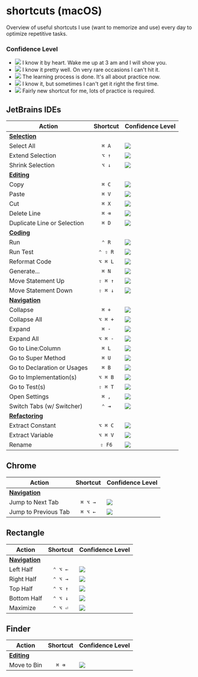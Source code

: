 # shortcuts (macOS)

Overview of useful shortcuts I use (want to memorize and use) every day to optimize repetitive tasks.

### Confidence Level

- ![](https://img.shields.io/badge/-%E2%98%85%E2%98%85%E2%98%85%E2%98%85%E2%98%85-brightgreen) I know it by heart. Wake me up at 3 am and I will show you.
- ![](https://img.shields.io/badge/-%E2%98%85%E2%98%85%E2%98%85%E2%98%85-green) I know it pretty well. On very rare occasions I can't hit it.
- ![](https://img.shields.io/badge/-%E2%98%85%E2%98%85%E2%98%85-yellow) The learning process is done. It's all about practice now.
- ![](https://img.shields.io/badge/-%E2%98%85%E2%98%85-orange) I know it, but sometimes I can't get it right the first time.
- ![](https://img.shields.io/badge/-%E2%98%85-red) Fairly new shortcut for me, lots of practice is required.

## JetBrains IDEs

| Action                                                                                                     | Shortcut | Confidence Level                                                                             |
|------------------------------------------------------------------------------------------------------------|:--------:|:---------------------------------------------------------------------------------------------|
| [**Selection**](https://www.jetbrains.com/help/idea/reference-keymap-mac-default.html#select_text)         |          |                                                                                              |
| Select All                                                                                                 |  `⌘ A`   | ![](https://img.shields.io/badge/-%E2%98%85%E2%98%85%E2%98%85%E2%98%85%E2%98%85-brightgreen) |
| Extend Selection                                                                                           |  `⌥ ↑`   | ![](https://img.shields.io/badge/-%E2%98%85%E2%98%85%E2%98%85-yellow)                        |
| Shrink Selection                                                                                           |  `⌥ ↓`   | ![](https://img.shields.io/badge/-%E2%98%85%E2%98%85%E2%98%85-yellow)                        |
| [**Editing**](https://www.jetbrains.com/help/idea/reference-keymap-mac-default.html#basic_editing)         |          |                                                                                              |
| Copy                                                                                                       |  `⌘ C`   | ![](https://img.shields.io/badge/-%E2%98%85%E2%98%85%E2%98%85%E2%98%85%E2%98%85-brightgreen) |
| Paste                                                                                                      |  `⌘ V`   | ![](https://img.shields.io/badge/-%E2%98%85%E2%98%85%E2%98%85%E2%98%85%E2%98%85-brightgreen) |
| Cut                                                                                                        |  `⌘ X`   | ![](https://img.shields.io/badge/-%E2%98%85%E2%98%85%E2%98%85%E2%98%85%E2%98%85-brightgreen) |
| Delete Line                                                                                                |  `⌘ ⌫`   | ![](https://img.shields.io/badge/-%E2%98%85%E2%98%85%E2%98%85%E2%98%85-green)                |
| Duplicate Line or Selection                                                                                |  `⌘ D`   | ![](https://img.shields.io/badge/-%E2%98%85%E2%98%85%E2%98%85%E2%98%85%E2%98%85-brightgreen) |
| [**Coding**](https://www.jetbrains.com/help/idea/reference-keymap-mac-default.html#coding_assistance)      |          |                                                                                              |
| Run                                                                                                        |  `⌃ R`   | ![](https://img.shields.io/badge/-%E2%98%85-red)                                             |
| Run Test                                                                                                   | `⌃ ⇧ R`  | ![](https://img.shields.io/badge/-%E2%98%85-red)                                             |
| Reformat Code                                                                                              | `⌥ ⌘ L`  | ![](https://img.shields.io/badge/-%E2%98%85%E2%98%85%E2%98%85-yellow)                        |
| Generate...                                                                                                |  `⌘ N`   | ![](https://img.shields.io/badge/-%E2%98%85-red)                                             |
| Move Statement Up                                                                                          | `⇧ ⌘ ↑`  | ![](https://img.shields.io/badge/-%E2%98%85%E2%98%85%E2%98%85-yellow)                        |
| Move Statement Down                                                                                        | `⇧ ⌘ ↓`  | ![](https://img.shields.io/badge/-%E2%98%85%E2%98%85%E2%98%85-yellow)                        |
| [**Navigation**](https://www.jetbrains.com/help/idea/reference-keymap-mac-default.html#context_navigation) |          |                                                                                              |
| Collapse                                                                                                   |  `⌘ +`   | ![](https://img.shields.io/badge/-%E2%98%85-red)                                             |
| Collapse All                                                                                               | `⌥ ⌘ +`  | ![](https://img.shields.io/badge/-%E2%98%85%E2%98%85-orange)                                 |
| Expand                                                                                                     |  `⌘ -`   | ![](https://img.shields.io/badge/-%E2%98%85-red)                                             |
| Expand All                                                                                                 | `⌥ ⌘ -`  | ![](https://img.shields.io/badge/-%E2%98%85%E2%98%85-orange)                                 |
| Go to Line:Column                                                                                          |  `⌘ L`   | ![](https://img.shields.io/badge/-%E2%98%85%E2%98%85-orange)                                 |
| Go to Super Method                                                                                         |  `⌘ U`   | ![](https://img.shields.io/badge/-%E2%98%85-red)                                             |
| Go to Declaration or Usages                                                                                |  `⌘ B`   | ![](https://img.shields.io/badge/-%E2%98%85-red)                                             |
| Go to Implementation(s)                                                                                    | `⌥ ⌘ B`  | ![](https://img.shields.io/badge/-%E2%98%85-red)                                             |
| Go to Test(s)                                                                                              | `⇧ ⌘ T`  | ![](https://img.shields.io/badge/-%E2%98%85-red)                                             |
| Open Settings                                                                                              |  `⌘ ,`   | ![](https://img.shields.io/badge/-%E2%98%85%E2%98%85%E2%98%85-yellow)                        |
| Switch Tabs (w/ Switcher)                                                                                  |  `⌃ ⇥`   | ![](https://img.shields.io/badge/-%E2%98%85-red)                                             |
| [**Refactoring**](https://www.jetbrains.com/help/idea/refactoring-source-code.html#popular-refactorings)   |          |                                                                                              |
| Extract Constant                                                                                           | `⌥ ⌘ C`  | ![](https://img.shields.io/badge/-%E2%98%85%E2%98%85%E2%98%85-yellow)                        |
| Extract Variable                                                                                           | `⌥ ⌘ V`  | ![](https://img.shields.io/badge/-%E2%98%85%E2%98%85%E2%98%85-yellow)                        |
| Rename                                                                                                     |  `⇧ F6`  | ![](https://img.shields.io/badge/-%E2%98%85%E2%98%85%E2%98%85%E2%98%85-green)                |

## Chrome

| Action                                                                                                                            | Shortcut | Confidence Level                                 |
|-----------------------------------------------------------------------------------------------------------------------------------|:--------:|:-------------------------------------------------|
| [**Navigation**](https://support.google.com/chrome/answer/157179?hl=en&co=GENIE.Platform%3DDesktop#zippy=%2Ctab-window-shortcuts) |          | 
| Jump to Next Tab                                                                                                                  | `⌘ ⌥ →`  | ![](https://img.shields.io/badge/-%E2%98%85-red) |
| Jump to Previous Tab                                                                                                              | `⌘ ⌥ ←`  | ![](https://img.shields.io/badge/-%E2%98%85-red) |

## Rectangle

| Action                                                  | Shortcut | Confidence Level                                             |
|---------------------------------------------------------|:--------:|:-------------------------------------------------------------|
| [**Navigation**](https://github.com/rxhanson/Rectangle) |          |
| Left Half                                               | `⌃ ⌥ ←`  | ![](https://img.shields.io/badge/-%E2%98%85%E2%98%85-orange) |
| Right Half                                              | `⌃ ⌥ →`  | ![](https://img.shields.io/badge/-%E2%98%85%E2%98%85-orange) |
| Top Half                                                | `⌃ ⌥ ↑`  | ![](https://img.shields.io/badge/-%E2%98%85-red)             |
| Bottom Half                                             | `⌃ ⌥ ↓`  | ![](https://img.shields.io/badge/-%E2%98%85-red)             |
| Maximize                                                | `⌃ ⌥ ⏎`  | ![](https://img.shields.io/badge/-%E2%98%85-red)             |

## Finder

| Action                                                  | Shortcut | Confidence Level                                 |
|---------------------------------------------------------|:--------:|:-------------------------------------------------|
| [**Editing**](https://support.apple.com/en-in/HT201236) |          |                                                  |
| Move to Bin                                             |  `⌘ ⌫`   | ![](https://img.shields.io/badge/-%E2%98%85-red) |
